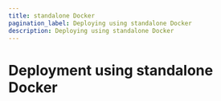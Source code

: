 ```yaml
---
title: standalone Docker
pagination_label: Deploying using standalone Docker
description: Deploying using standalone Docker
---
```


# Deployment using standalone Docker
